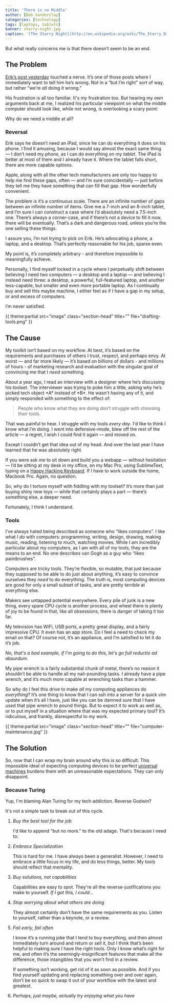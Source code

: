 ```yaml
---
title: 'There is no Middle'
author: [Bob VanderClay]
categories: [technology]
tags: [laptops, tablets]
banner: starry-night.jpg
caption: '[The Starry Night](http://en.wikipedia.org/wiki/The_Starry_Night)'
---
```


But what really concerns me is that there doesn’t seem to be an end.

## The Problem

[Erik’s post yesterday](http://high90.pub/blog/whats-in-the-middle) touched a nerve. It’s one of those posts where I immediately want to tell him he’s wrong. Not in a “but I’m right” sort of way, but rather “we’re *all* doing it wrong.”

His frustration is all too familiar. It's my frustration too. But hearing my own arguments back at me, I realized his particular viewpoint on what the middle computer should look like, while not wrong, is overlooking a scary point:

Why do we need a middle at all?

<aside class="right sidebar dark-blue" markdown="1">

<h3><i class="fa fa-rotate-left fa-3x"></i>Reversal</h3>

Erik says he doesn’t need an iPad, since he can do everything it does on his phone. I find it amusing, because I would say almost the exact same thing — I don’t need my *phone*, as I can do everything on my *tablet*. The iPad is better at most of them and I already have it. Where the tablet falls short, there are more capable options.

</aside>

Apple, along with all the other tech manufacturers are only too happy to help me find these gaps, often — and I’m sure coincidentally — just before they tell me they have something that can fill that gap. How wonderfully convenient.

The problem is it’s a continuous scale. There are an infinite number of gaps between an infinite number of items. Give me a 7-inch and an 8-inch tablet, and I’m sure I can construct a case where I’d absolutely need a 7.5-inch one. There’s always a corner-case, and if there’s not a device to fill it now, there will be eventually. That’s a dark and dangerous road, unless you’re the one selling these things.

I assure you, I’m not trying to pick on Erik. He’s advocating a phone, a laptop, and a desktop. That’s perfectly reasonable for his job, sparse even.

My point is, it’s completely arbitrary - and therefore impossible to meaningfully achieve.

Personally, I find myself locked in a cycle where I perpetually shift between believing I need two computers — a desktop and a laptop — and believing I instead need three: a desktop, a powerful, full-featured laptop, and another less-capable, but smaller and even more portable laptop. As I continually buy and sell this maybe machine, I either feel as if I have a gap in my setup, or and excess of computers.

I’m never satisfied.

{{ theme:partial src="image" class="section-head" title="" file="drafting-tools.png" }}

## The Cause

My toolkit isn’t based on my workflow. At best, it’s based on the requirements and purchases of others I trust, respect, and perhaps envy. At worst — and far more likely — it’s based on billions of dollars - and millions of hours - of marketing research and evaluation with the singular goal of convincing me that I *need* something.

<p class="has-pullquote" data-pullquote="I struggle with my tools every day" markdown="1">About a year ago, I read an interview with a designer where he’s discussing his toolset. The interviewer was trying to poke him a little, asking why he’s picked tech object *A* instead of *B*. He wasn't having any of it, and simply responded with something to the effect of:</p>

> People who know what they are doing don’t struggle with choosing their tools.

That was painful to hear. I struggle with my tools *every day*. I'd like to think I know what I’m doing. I went into defensive-mode, blew off the rest of the article — a regret, I wish I could find it again — and moved on.

Except I couldn’t get that idea out of my head. And over the last year I have learned that he was absolutely right.

If you were ask me to sit down and build you a webapp — without hesitation — I’d be sitting at my desk in my office, on my Mac Pro, using SublimeText, typing on a [Happy Hacking Keyboard](http://www.amazon.com/Happy-Hacking-Keyboard-Professional2-Black/dp/B000EXZ0VC). If I have to work outside the home, Macbook Pro. Again, no question.

So, why do I torture myself with fiddling with my toolset? It’s more than just buying shiny new toys — while that certainly plays a part — there’s something else, a deeper need.

Fortunately, I think I understand.

<aside class="sidebar right dark-blue" markdown="1">

<h3><i class="fa fa-wrench fa-3x"></i>Tools</h3>

I’ve always hated being described as someone who “likes computers”. I like what I *do* with computers: programming, writing, design, drawing, making music, reading, listening to much, watching movies. While I am incredibly particular about my computers, as I am with all of my tools, they are the means to an end. No one describes van Gogh as a guy who “likes paintbrushes”.
</aside>

Computers are tricky tools. They’re flexible, so mutable, that just because they supposed to be able to do just about anything, it’s easy to convince ourselves they *need* to do everything. The truth is, most computing devices are good for only a small subset of tasks, and are pretty terrible at everything else.

Makers see untapped potential everywhere. Every pile of junk is a new thing, every spare CPU cycle is another process, and wheel there is plenty of joy to be found in that, like all obsessions, there is danger of taking it too far.

My television has WiFi, USB ports, a pretty great display, and a fairly impressive CPU. It even has an app store. Do I feel a need to check my email on that? Of course not, it’s an appliance, and I’m satisfied to let it do it’s job.

*No, that's a bad example, if I'm going to do this, let's go full reductio ad absurdum.*

My pipe wrench is a fairly substantial chunk of metal, there’s no reason it shouldn’t be able to handle all my nail-pounding tasks. I already have a pipe wrench, and it’s much more capable at wrenching tasks than a hammer.

So why do I feel this drive to make *all* my computing appliances do *everything*? It’s one thing to know that I can ssh into a server for a quick vim update when it’s all I have, just like you can be damned sure that I have used that pipe wrench to pound things. But to expect it to work as well as, or to put myself in a situation where that was my expected primary tool? It’s ridiculous, and frankly, disrespectful to my work.

{{ theme:partial src="image" class="section-head" title="" file="computer-maintenance.jpg" }}

## The Solution

So, now that I can wrap my brain around why this is so difficult. This impossible ideal of expecting computing devices to be perfect [universal machines](http://en.wikipedia.org/wiki/Universal_Turing_machine) burdens them with an unreasonable expectations. They can only disappoint.

<aside class="sidebar right dark-blue" markdown="1">

<h3><i class="fa fa-apple fa-3x"></i>Because Turing</h3>

Yup, I'm blaming Alan Turing for my tech addiction. Reverse Godwin?
</aside>

It's not a simple task to break out of this cycle.

1. *Buy the best tool for the job*

	I'd like to append "but no more." to the old adage. That's because I need to:

2. *Embrace Specialization*

	This is hard for me. I have always been a generalist. However, I need to embrace a little focus in my life, and do less things, better. My tools should reflect that mentality.

3. *Buy solutions, not capabilities*

	Capabilities are easy to spot. They're all the reverse-justifications you make to yourself. *If I got this, I could...*

4. *Stop worrying about what others are doing*

 	They almost certainly don’t have the same requirements as you. Listen to yourself, rather than a keynote, or a review.

5. *Fail early,  fail often* 

	I know it’s a running joke that I tend to buy everything, and then almost immediately turn around and return or sell it, but I think that’s been helpful to making sure I have the right tools. Only I know what’s right for me, and often it’s the seemingly-insignificant features that make all the difference, those intangibles that you won’t find in a review.

	If something isn’t working, get rid of it as soon as possible. And if you find yourself updating and replacing something over and over again, don’t be so quick to swap it out of your workflow with the latest and greatest.

6. *Perhaps, just maybe, actually try enjoying what you have*
